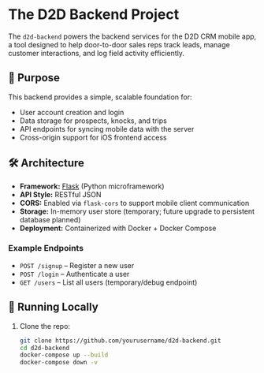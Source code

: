 # The D2D Backend Project

The `d2d-backend` powers the backend services for the D2D CRM mobile app, a tool designed to help door-to-door sales reps track leads, manage customer interactions, and log field activity efficiently.

## 🚀 Purpose

This backend provides a simple, scalable foundation for:

- User account creation and login  
- Data storage for prospects, knocks, and trips  
- API endpoints for syncing mobile data with the server  
- Cross-origin support for iOS frontend access  

## 🛠 Architecture

- **Framework:** [Flask](https://flask.palletsprojects.com/) (Python microframework)  
- **API Style:** RESTful JSON  
- **CORS:** Enabled via `flask-cors` to support mobile client communication  
- **Storage:** In-memory user store (temporary; future upgrade to persistent database planned)  
- **Deployment:** Containerized with Docker + Docker Compose  

### Example Endpoints

- `POST /signup` – Register a new user  
- `POST /login` – Authenticate a user  
- `GET /users` – List all users (temporary/debug endpoint)  

## 🐳 Running Locally

1. Clone the repo:

   ```bash
   git clone https://github.com/yourusername/d2d-backend.git
   cd d2d-backend
   docker-compose up --build
   docker-compose down -v